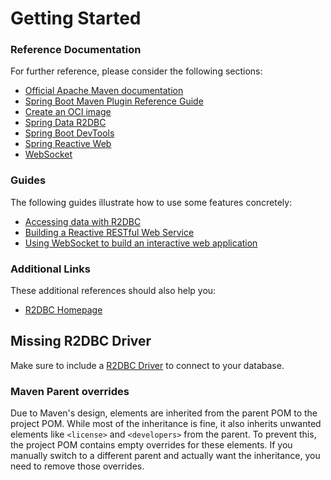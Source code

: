 # Getting Started

### Reference Documentation
For further reference, please consider the following sections:

* [Official Apache Maven documentation](https://maven.apache.org/guides/index.html)
* [Spring Boot Maven Plugin Reference Guide](https://docs.spring.io/spring-boot/docs/3.3.1/maven-plugin/reference/html/)
* [Create an OCI image](https://docs.spring.io/spring-boot/docs/3.3.1/maven-plugin/reference/html/#build-image)
* [Spring Data R2DBC](https://docs.spring.io/spring-boot/docs/3.3.1/reference/htmlsingle/index.html#data.sql.r2dbc)
* [Spring Boot DevTools](https://docs.spring.io/spring-boot/docs/3.3.1/reference/htmlsingle/index.html#using.devtools)
* [Spring Reactive Web](https://docs.spring.io/spring-boot/docs/3.3.1/reference/htmlsingle/index.html#web.reactive)
* [WebSocket](https://docs.spring.io/spring-boot/docs/3.3.1/reference/htmlsingle/index.html#messaging.websockets)

### Guides
The following guides illustrate how to use some features concretely:

* [Accessing data with R2DBC](https://spring.io/guides/gs/accessing-data-r2dbc/)
* [Building a Reactive RESTful Web Service](https://spring.io/guides/gs/reactive-rest-service/)
* [Using WebSocket to build an interactive web application](https://spring.io/guides/gs/messaging-stomp-websocket/)

### Additional Links
These additional references should also help you:

* [R2DBC Homepage](https://r2dbc.io)

## Missing R2DBC Driver

Make sure to include a [R2DBC Driver](https://r2dbc.io/drivers/) to connect to your database.
### Maven Parent overrides

Due to Maven's design, elements are inherited from the parent POM to the project POM.
While most of the inheritance is fine, it also inherits unwanted elements like `<license>` and `<developers>` from the parent.
To prevent this, the project POM contains empty overrides for these elements.
If you manually switch to a different parent and actually want the inheritance, you need to remove those overrides.


